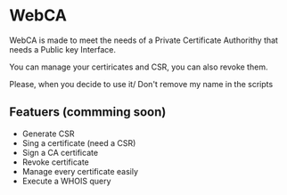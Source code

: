 # WebCA
WebCA is made to meet the needs of a Private Certificate Authorithy that needs a Public key Interface.

You can manage your certiricates and CSR, you can also revoke them.

Please, when you decide to use it/ Don't remove my name in the scripts

## Featuers (commming soon)
* Generate CSR
* Sing a certificate (need a CSR)
* Sign a CA certificate
* Revoke certificate
* Manage every certificate easily
* Execute a WHOIS query
